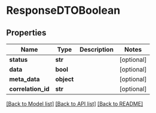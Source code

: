# ResponseDTOBoolean

## Properties
Name | Type | Description | Notes
------------ | ------------- | ------------- | -------------
**status** | **str** |  | [optional] 
**data** | **bool** |  | [optional] 
**meta_data** | **object** |  | [optional] 
**correlation_id** | **str** |  | [optional] 

[[Back to Model list]](../README.md#documentation-for-models) [[Back to API list]](../README.md#documentation-for-api-endpoints) [[Back to README]](../README.md)

